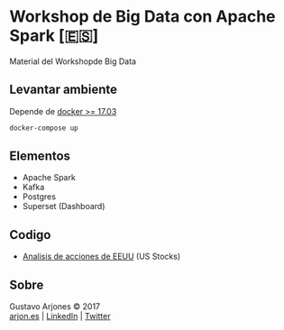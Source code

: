 # Workshop de Big Data con Apache Spark [🇪🇸]
Material del Workshopde Big Data

## Levantar ambiente
Depende de [docker >= 17.03](https://www.docker.com/community-edition)
```bash
docker-compose up
```
## Elementos
* Apache Spark
* Kafka
* Postgres
* Superset (Dashboard)

## Codigo
* [Analisis de acciones de EEUU](code/us-stock-analysis) (US Stocks)

## Sobre
Gustavo Arjones &copy; 2017  
[arjon.es](http://arjon.es) | [LinkedIn](http://linkedin.com/in/arjones/) | [Twitter](https://twitter.com/arjones)
